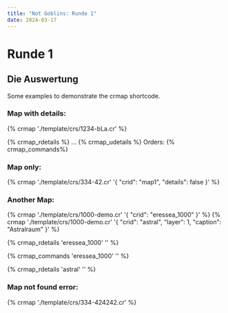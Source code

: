 ```yaml
---
title: "Not Goblins: Runde 1"
date: 2024-03-17
---
```

# Runde 1
## Die Auswertung

Some examples to demonstrate the crmap shortcode.

### Map with details:
{% crmap './template/crs/1234-bLa.cr' %} 

{% crmap_rdetails %}
...
{% crmap_udetails %}
Orders:
{% crmap_commands%}

### Map only:
{% crmap './template/crs/334-42.cr' '{ "crid": "map1", "details": false }' %}

### Another Map: 
{% crmap './template/crs/1000-demo.cr' '{ "crid": "eressea_1000" }' %}
{% crmap './template/crs/1000-demo.cr' '{ "crid": "astral", "layer": 1, "caption": "Astralraum" }'  %}
<!-- the details shortcode always listens to the last crmap by default. If you provide an id ('eressea_1000') you can specify which map details you want to display. You can also specify another placeholder value used before a region has been clicked. -->
{% crmap_rdetails 'eressea_1000' '' %} <!-- no placeholder wanted -->
<!-- no unit details -->
{% crmap_commands 'eressea_1000' '' %} <!-- no placeholder wanted -->

<!-- just the astral space map -->
{% crmap_rdetails 'astral' '' %}

### Map not found error:
{% crmap './template/crs/334-424242.cr' %}
